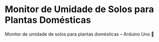 # Monitor de Umidade de Solos para Plantas Domésticas
Monitor de umidade de solos para plantas domésticas – Arduino Uno 🌱
